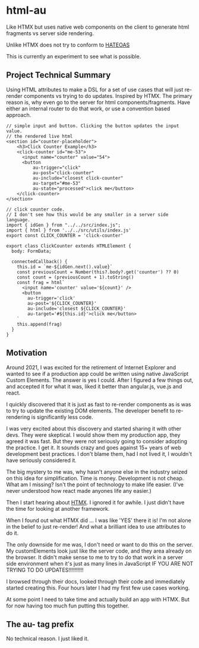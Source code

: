 # html-au
Like HTMX but uses native web components on the client to generate html fragments vs server side rendering.

Unlike HTMX does not try to conform to [HATEOAS](https://en.wikipedia.org/wiki/HATEOAS)

This is currently an experiment to see what is possible.

## Project Technical Summary
Using HTML attributes to make a DSL for a set of use cases that will just re-render components vs trying to do updates. Inspired by HTMX. 
The primary reason is, why even go to the server for html components/fragments. Have either an internal router to do that work, or use a convention based approach. 

```
// simple input and button. Clicking the button updates the input value.
// the rendered live html
<section id="counter-placeholder">
    <h3>Click Counter Example</h3>
    <click-counter id="me-53">
      <input name="counter" value="54">
      <button
          au-trigger="click"
          au-post="click-counter"
          au-include="closest click-counter"
          au-target="#me-53"
          au-state="processed">click me</button>
    </click-counter>
</section>
```

```
// click counter code.
// I don't see how this would be any smaller in a server side language.
import { idGen } from "../../src/index.js";
import { html } from '../../src/utils/index.js'
export const CLICK_COUNTER = 'click-counter'

export class ClickCounter extends HTMLElement {
  body: FormData;

  connectedCallback() {
    this.id = `me-${idGen.next().value}`
    const previousCount = Number(this?.body?.get('counter') ?? 0)
    const count = (previousCount + 1).toString()
    const frag = html`
      <input name='counter' value='${count}' />
      <button
        au-trigger='click'
        au-post='${CLICK_COUNTER}'
        au-include='closest ${CLICK_COUNTER}'
        au-target='#${this.id}'>click me</button>
    `
    this.append(frag)
  }
}

```

## Motivation

Around 2021, I was excited for the retirement of Internet Explorer and wanted to see if a production app could be written using native JavaScript Custom Elements.
The answer is yes I could. After I figured a few things out, and accepted it for what it was, liked it better than angular.js, vue.js and react.

I quickly discovered that it is just as fast to re-render components as is was to try to update the existing DOM elements.
The developer benefit to re-rendering is significantly less code.

I was very excited about this discovery and started sharing it with other devs.  They were skeptical. I would show them my production app, they agreed it was fast. But they were not seriously going to consider adopting the practice. I get it. It sounds crazy and goes against 15+ years of web development best practices. I don't blame them, had I not lived it, I wouldn't have seriously considered it.

The big mystery to me was, why hasn't anyone else in the industry seized on this idea for simplification. Time is money. Development is not cheap. What am I missing? Isn't the point of technology to make life easier. (I've never understood how react made anyones life any easier.) 

Then I start hearing about [HTMX](https://htmx.org/examples/click-to-edit/). I ignored it for awhile. I just didn't have the time for looking at another framework.

When I found out what HTMX did ... I was like 'YES' there it is! I'm not alone in the belief to just re-render! And what a brilliant idea to use attributes to do it.

The only downside for me was, I don't need or want to do this on the server. My customElements look just like the server code, and they area already on the browser. It didn't make sense to me to try to do that work in a server side environment when it's just as many lines in JavaScript IF YOU ARE NOT TRYING TO DO UPDATES!!!!!!!!!!

I browsed through their docs, looked through their code and immediately started creating this. Four hours later I had my first few use cases working.

At some point I need to take time and actually build an app with HTMX. But for now having too much fun putting this together.

## The au- tag prefix
No technical reason. I just liked it.
